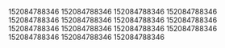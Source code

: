 152084788346
152084788346
152084788346
152084788346
152084788346
152084788346
152084788346
152084788346
152084788346
152084788346
152084788346
152084788346
152084788346
152084788346
152084788346
